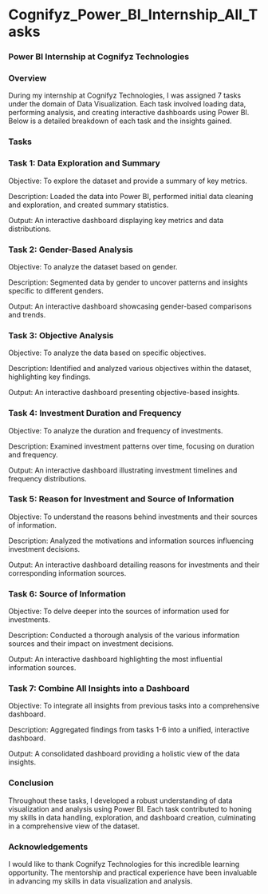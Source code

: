 # Cognifyz_Power_BI_Internship_All_Tasks

### Power BI Internship at Cognifyz Technologies


### Overview

During my internship at Cognifyz Technologies, I was assigned 7 tasks under the domain of Data Visualization. Each task involved loading data, performing analysis, and creating interactive dashboards using Power BI. Below is a detailed breakdown of each task and the insights gained.

### Tasks


### Task 1: Data Exploration and Summary

Objective: To explore the dataset and provide a summary of key metrics.

Description: Loaded the data into Power BI, performed initial data cleaning and exploration, and created summary statistics.

Output: An interactive dashboard displaying key metrics and data distributions.

### Task 2: Gender-Based Analysis

Objective: To analyze the dataset based on gender.

Description: Segmented data by gender to uncover patterns and insights specific to different genders.

Output: An interactive dashboard showcasing gender-based comparisons and trends.

### Task 3: Objective Analysis

Objective: To analyze the data based on specific objectives.

Description: Identified and analyzed various objectives within the dataset, highlighting key findings.

Output: An interactive dashboard presenting objective-based insights.

### Task 4: Investment Duration and Frequency

Objective: To analyze the duration and frequency of investments.

Description: Examined investment patterns over time, focusing on duration and frequency.

Output: An interactive dashboard illustrating investment timelines and frequency distributions.

### Task 5: Reason for Investment and Source of Information

Objective: To understand the reasons behind investments and their sources of information.

Description: Analyzed the motivations and information sources influencing investment decisions.

Output: An interactive dashboard detailing reasons for investments and their corresponding information sources.

### Task 6: Source of Information

Objective: To delve deeper into the sources of information used for investments.

Description: Conducted a thorough analysis of the various information sources and their impact on investment decisions.

Output: An interactive dashboard highlighting the most influential information sources.

### Task 7: Combine All Insights into a Dashboard

Objective: To integrate all insights from previous tasks into a comprehensive dashboard.

Description: Aggregated findings from tasks 1-6 into a unified, interactive dashboard.

Output: A consolidated dashboard providing a holistic view of the data insights.

### Conclusion

Throughout these tasks, I developed a robust understanding of data visualization and analysis using Power BI. Each task contributed to honing my skills in data handling, exploration, and dashboard creation, culminating in a comprehensive view of the dataset.

### Acknowledgements

I would like to thank Cognifyz Technologies for this incredible learning opportunity. The mentorship and practical experience have been invaluable in advancing my skills in data visualization and analysis.
